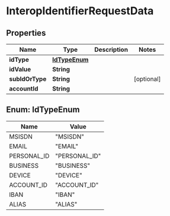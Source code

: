 

# InteropIdentifierRequestData

## Properties

Name | Type | Description | Notes
------------ | ------------- | ------------- | -------------
**idType** | [**IdTypeEnum**](#IdTypeEnum) |  | 
**idValue** | **String** |  | 
**subIdOrType** | **String** |  |  [optional]
**accountId** | **String** |  | 



## Enum: IdTypeEnum

Name | Value
---- | -----
MSISDN | &quot;MSISDN&quot;
EMAIL | &quot;EMAIL&quot;
PERSONAL_ID | &quot;PERSONAL_ID&quot;
BUSINESS | &quot;BUSINESS&quot;
DEVICE | &quot;DEVICE&quot;
ACCOUNT_ID | &quot;ACCOUNT_ID&quot;
IBAN | &quot;IBAN&quot;
ALIAS | &quot;ALIAS&quot;



